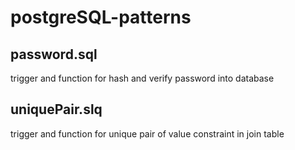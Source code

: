 # postgreSQL-patterns

## password.sql
trigger and function for hash and verify password into database

## uniquePair.slq
trigger and function for unique pair of value constraint in join table